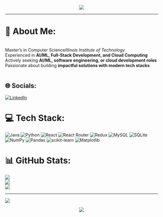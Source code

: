 <!-- Banner Image -->
<p align="center">
  <img src="https://capsule-render.vercel.app/api?type=waving&color=0:61DAFB,100:0078D4&height=200&section=header&text=Hi%20I'm%20Sharan!&fontSize=40&fontColor=ffffff&animation=fadeIn" />
</p>

---

# 💫 About Me:
<br>Master’s in Computer Science*Illinois Institute of Technology*  <br>Experienced in **AI/ML, Full‑Stack Development, and Cloud Computing**  <br>Actively seeking **AI/ML, software engineering, or cloud development roles**  <br>Passionate about building **impactful solutions with modern tech stacks**<br><br>


## 🌐 Socials:
[![LinkedIn](https://img.shields.io/badge/LinkedIn-%230077B5.svg?logo=linkedin&logoColor=white)](https:/www.linkedin.com/in/sharan-r-p-shenoy) 

# 💻 Tech Stack:
![Java](https://img.shields.io/badge/java-%23ED8B00.svg?style=for-the-badge&logo=openjdk&logoColor=white) ![Python](https://img.shields.io/badge/python-3670A0?style=for-the-badge&logo=python&logoColor=ffdd54) ![React](https://img.shields.io/badge/react-%2320232a.svg?style=for-the-badge&logo=react&logoColor=%2361DAFB) ![React Router](https://img.shields.io/badge/React_Router-CA4245?style=for-the-badge&logo=react-router&logoColor=white) ![Redux](https://img.shields.io/badge/redux-%23593d88.svg?style=for-the-badge&logo=redux&logoColor=white) ![MySQL](https://img.shields.io/badge/mysql-4479A1.svg?style=for-the-badge&logo=mysql&logoColor=white) ![SQLite](https://img.shields.io/badge/sqlite-%2307405e.svg?style=for-the-badge&logo=sqlite&logoColor=white) ![NumPy](https://img.shields.io/badge/numpy-%23013243.svg?style=for-the-badge&logo=numpy&logoColor=white) ![Pandas](https://img.shields.io/badge/pandas-%23150458.svg?style=for-the-badge&logo=pandas&logoColor=white) ![scikit-learn](https://img.shields.io/badge/scikit--learn-%23F7931E.svg?style=for-the-badge&logo=scikit-learn&logoColor=white) ![Matplotlib](https://img.shields.io/badge/Matplotlib-%23ffffff.svg?style=for-the-badge&logo=Matplotlib&logoColor=black)
# 📊 GitHub Stats:
![](https://github-readme-stats.vercel.app/api?username=SharanShenoy&theme=dark&hide_border=false&include_all_commits=true&count_private=false)<br/>
![](https://nirzak-streak-stats.vercel.app/?user=SharanShenoy&theme=dark&hide_border=false)<br/>
![](https://github-readme-stats.vercel.app/api/top-langs/?username=SharanShenoy&theme=dark&hide_border=false&include_all_commits=true&count_private=false&layout=compact)

---
[![](https://visitcount.itsvg.in/api?id=SharanShenoy&icon=0&color=0)](https://visitcount.itsvg.in)

<!-- Footer Wave -->
<p align="center">
  <img src="https://capsule-render.vercel.app/api?type=waving&color=0:0078D4,100:61DAFB&height=100&section=footer" />
</p>

